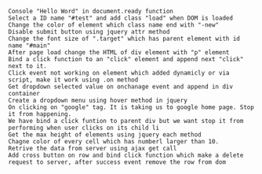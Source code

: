 
    Console "Hello Word" in document.ready function
    Select a ID name "#test" and add class "load" when DOM is loaded
    Change the color of element which class name end with "-new"
    Disable submit button using jquery attr method
    Change the font size of ".target" which has parent element with id name "#main"
    After page load change the HTML of div element with "p" element
    Bind a click function to an "click" element and append next "click" next to it.
    Click event not working on element which added dynamicly or via script, make it work using .on method
    Get dropdown selected value on onchanage event and append in div container
    Create a dropdown menu using hover method in jquery
    On clicking on "google" tag. It is taking us to google home page. Stop it from happening.
    We have bind a click funtion to parent div but we want stop it from performing when user clicks on its child li
    Get the max height of elements using jquery each method
    Chagne color of every cell which has numberl larger than 10.
    Retrive the data from server using ajax get call
    Add cross button on row and bind click function which make a delete request to server, after success event remove the row from dom

